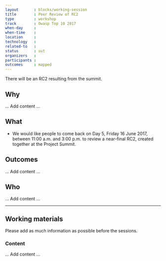 ```yaml
---
layout       : blocks/working-session
title        : Peer Review of RC2
type         : workshop
track        : Owasp Top 10 2017
when-day     :
when-time    :
location     :
technology   :
related-to   :
status       : out
organizers   :
participants :
outcomes     : mapped
---
```


There will be an RC2 resulting from the summit.

## Why

... Add content ...

## What

 - We would like people to come back on Day 5, Friday 16 June 2017, between 11:00 a.m. and 3:00 p.m. to review a near-final RC2, created together at the Project Summit.

## Outcomes

... Add content ...


## Who

... Add content ...

---

## Working materials

Please add as much information as possible before the sessions.

### Content

... Add content ...
